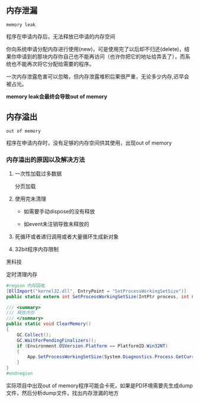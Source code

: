 ## 内存泄漏

```memory leak```

程序在申请内存后，无法释放已申请的内存空间

你向系统申请分配内存进行使用(new)，可是使用完了以后却不归还(delete)，结果你申请到的那块内存你自己也不能再访问（也许你把它的地址给弄丢了），而系统也不能再次将它分配给需要的程序。

一次内存泄露危害可以忽略，但内存泄露堆积后果很严重，无论多少内存,迟早会被占光。

**memory leak会最终会导致out of memory**



## 内存溢出

```out of memory```

程序在申请内存时，没有足够的内存空间供其使用，出现out of memory

### 内存溢出的原因以及解决方法

1. 一次性加载过多数据

    分页加载

2. 使用完未清理

    * 如需要手动dispose的没有释放

    * 如event未注销导致未释放的

3. 死循环或者递归调用或者大量循环生成新对象

4. 32bit程序内存限制


黑科技

定时清理内存

```c#
#region 内存回收
[DllImport("kernel32.dll", EntryPoint = "SetProcessWorkingSetSize")]
public static extern int SetProcessWorkingSetSize(IntPtr process, int minSize, int maxSize);

/// <summary>
/// 释放内存
/// </summary>
public static void ClearMemory()
{
    GC.Collect();
    GC.WaitForPendingFinalizers();
    if (Environment.OSVersion.Platform == PlatformID.Win32NT)
    {
        App.SetProcessWorkingSetSize(System.Diagnostics.Process.GetCurrentProcess().Handle, -1, -1);
    }
}
#endregion
```



实际项目中出现out of memory程序可能会卡死，如果是PD环境需要先生成dump文件，然后分析dump文件，找出内存泄漏的地方


<!-- TODO
https://www.cnblogs.com/artech/archive/2009/12/03/1616507.html

https://zhuanlan.zhihu.com/p/439818751 -->
